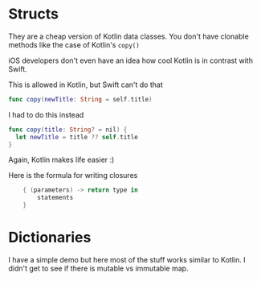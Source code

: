 # Structs

They are a cheap version of Kotlin data classes.
You don't have clonable methods like the case of Kotlin's `copy()`

iOS developers don't even have an idea how cool Kotlin is in contrast with Swift.

This is allowed in Kotlin, but Swift can't do that

```swift
func copy(newTitle: String = self.title)
```

I had to do this instead

```swift
func copy(title: String? = nil) {
  let newTitle = title ?? self.title
}
```

Again, Kotlin makes life easier :)

Here is the formula for writing closures
```swift
    { (parameters) -> return type in
        statements
    }
```

# Dictionaries

I have a simple demo but here most of the stuff works similar to Kotlin. I didn't get to see if there is mutable vs immutable map.